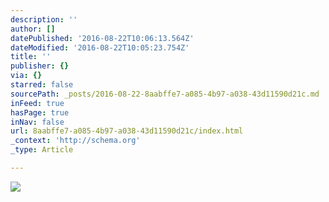 ```yaml
---
description: ''
author: []
datePublished: '2016-08-22T10:06:13.564Z'
dateModified: '2016-08-22T10:05:23.754Z'
title: ''
publisher: {}
via: {}
starred: false
sourcePath: _posts/2016-08-22-8aabffe7-a085-4b97-a038-43d11590d21c.md
inFeed: true
hasPage: true
inNav: false
url: 8aabffe7-a085-4b97-a038-43d11590d21c/index.html
_context: 'http://schema.org'
_type: Article

---
```

![](https://the-grid-user-content.s3-us-west-2.amazonaws.com/6814bc2f-7b9d-4b8d-97a0-7149066fe985.jpg)